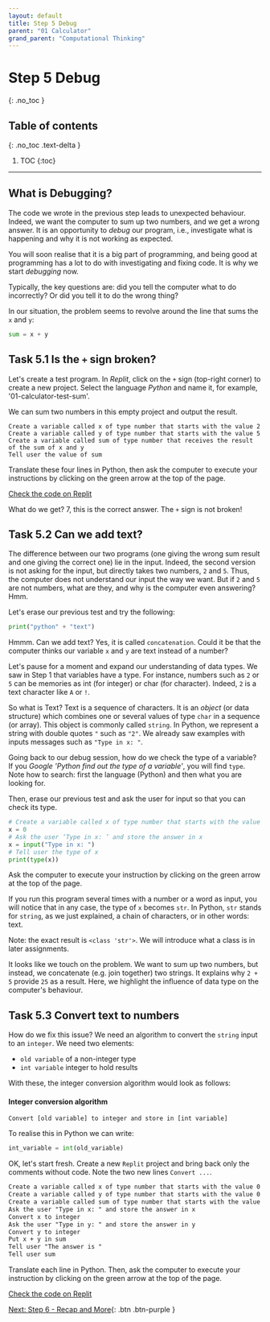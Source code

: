 ```yaml
---
layout: default
title: Step 5 Debug
parent: "01 Calculator"
grand_parent: "Computational Thinking"
---
```


# Step 5 Debug
{: .no_toc }

## Table of contents
{: .no_toc .text-delta }

1. TOC
{:toc}

---

## What is Debugging?

The code we wrote in the previous step leads to unexpected behaviour. Indeed, we want the computer to sum up two numbers, and we get a wrong answer. It is an opportunity to _debug_ our program, i.e., investigate what is happening and why it is not working as expected.

You will soon realise that it is a big part of programming, and being good at programming has a lot to do with investigating and fixing code. It is why we start _debugging_ now.

Typically, the key questions are: did you tell the computer what to do incorrectly? Or did you tell it to do the wrong thing?

In our situation, the problem seems to revolve around the line that sums the `x` and `y`:

```python
sum = x + y
```

## Task 5.1 Is the `+` sign broken?

Let's create a test program. In _Replit_, click on the `+` sign (top-right corner) to create a new project. Select the language _Python_ and name it, for example, '01-calculator-test-sum'.

We can sum two numbers in this empty project and output the result.

```mardown
Create a variable called x of type number that starts with the value 2
Create a variable called y of type number that starts with the value 5
Create a variable called sum of type number that receives the result of the sum of x and y
Tell user the value of sum
```

Translate these four lines in Python, then ask the computer to execute your instructions by clicking on the green arrow at the top of the page.

[Check the code on Replit](https://replit.com/@dcdlab/calculator-step5-1)

What do we get? 7, this is the correct answer. The `+` sign is not broken!

## Task 5.2 Can we add text?

The difference between our two programs (one giving the wrong sum result and one giving the correct one) lie in the input. Indeed, the second version is not asking for the input, but directly takes two numbers, `2` and `5`. Thus, the computer does not understand our input the way we want. But if `2` and `5` are not numbers, what are they, and why is the computer even answering? Hmm.

Let's erase our previous test and try the following:

```python
print("python" + "text")
```

Hmmm. Can we add text? Yes, it is called `concatenation`. Could it be that the computer thinks our variable `x` and `y` are text instead of a number?

Let's pause for a moment and expand our understanding of data types. We saw in Step 1 that variables have a type. For instance, numbers such as `2` or `5` can be memories as int (for integer) or char (for character). Indeed, `2` is a text character like `A` or `!`. 

So what is Text? Text is a sequence of characters. It is an _object_ (or data structure) which combines one or several values of type `char` in a sequence (or array). This object is commonly called `string`. In Python, we represent a string with double quotes `"` such as `"2"`. We already saw examples with inputs messages such as `"Type in x: "`.

Going back to our debug session, how do we check the type of a variable? If you _Google_ _'Python find out the type of a variable'_, you will find `type`. Note how to search: first the language (Python) and then what you are looking for.

Then, erase our previous test and ask the user for input so that you can check its type.

```python
# Create a variable called x of type number that starts with the value 0
x = 0
# Ask the user ‘Type in x: ’ and store the answer in x
x = input("Type in x: ")
# Tell user the type of x
print(type(x))
```

Ask the computer to execute your instruction by clicking on the green arrow at the top of the page.

If you run this program several times with a number or a word as input, you will notice that in any case, the type of `x` becomes `str`. In Python, `str` stands for `string`, as we just explained, a chain of characters, or in other words: text.

Note: the exact result is `<class 'str'>`. We will introduce what a class is in later assignments.

It looks like we touch on the problem. We want to sum up two numbers, but instead, we concatenate (e.g. join together) two strings. It explains why `2 + 5` provide `25` as a result. Here, we highlight the influence of data type on the computer's behaviour.

## Task 5.3 Convert text to numbers

How do we fix this issue? We need an algorithm to convert the `string` input to an `integer`. We need two elements:


* `old variable` of a non-integer type
* `int variable` integer to hold results

With these, the integer conversion algorithm would look as follows:

#### Integer conversion algorithm

```mardown
Convert [old variable] to integer and store in [int variable]
```

To realise this in Python we can write:

```python
int_variable = int(old_variable)
```

OK, let's start fresh. Create a new `Replit` project and bring back only the comments without code. Note the two new lines `Convert ...`.

```markdown
Create a variable called x of type number that starts with the value 0
Create a variable called y of type number that starts with the value 0
Create a variable called sum of type number that starts with the value 0
Ask the user "Type in x: " and store the answer in x
Convert x to integer
Ask the user "Type in y: " and store the answer in y
Convert y to integer
Put x + y in sum
Tell user "The answer is "
Tell user sum
```

Translate each line in Python. Then, ask the computer to execute your instruction by clicking on the green arrow at the top of the page.

[Check the code on Replit](https://replit.com/@dcdlab/calculator-step5-2)

[Next: Step 6 - Recap and More]({{site.baseurl}}/computational-thinking/01-calculator/step6-recap){: .btn .btn-purple }